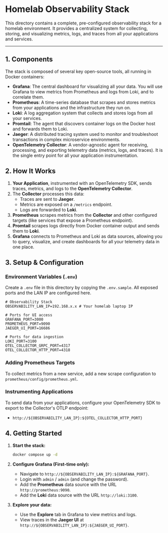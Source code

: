 # Homelab Observability Stack

This directory contains a complete, pre-configured observability stack for a homelab environment. It provides a centralized system for collecting, storing, and visualizing metrics, logs, and traces from all your applications and services.

---

## 1. Components

The stack is composed of several key open-source tools, all running in Docker containers:

*   **Grafana**: The central dashboard for visualizing all your data. You will use Grafana to view metrics from Prometheus and logs from Loki, and to correlate them.
*   **Prometheus**: A time-series database that scrapes and stores metrics from your applications and the infrastructure they run on.
*   **Loki**: A log aggregation system that collects and stores logs from all your services.
*   **Promtail**: The agent that discovers container logs on the Docker host and forwards them to Loki.
*   **Jaeger**: A distributed tracing system used to monitor and troubleshoot transactions in complex microservice environments.
*   **OpenTelemetry Collector**: A vendor-agnostic agent for receiving, processing, and exporting telemetry data (metrics, logs, and traces). It is the single entry point for all your application instrumentation.

## 2. How It Works

1.  **Your Application**, instrumented with an OpenTelemetry SDK, sends traces, metrics, and logs to the **OpenTelemetry Collector**.
2.  The **Collector** processes this data:
    *   Traces are sent to **Jaeger**.
    *   Metrics are exposed on a `/metrics` endpoint.
    *   Logs are forwarded to **Loki**.
3.  **Prometheus** scrapes metrics from the **Collector** and other configured targets (like services that expose a Prometheus endpoint).
4.  **Promtail** scrapes logs directly from Docker container output and sends them to **Loki**.
5.  **Grafana** connects to Prometheus and Loki as data sources, allowing you to query, visualize, and create dashboards for all your telemetry data in one place.

## 3. Setup & Configuration

### Environment Variables (`.env`)

Create a `.env` file in this directory by copying the `.env.sample`. All exposed ports and the LAN IP are configured here.

```env
# Observability Stack
OBSERVABILITY_LAN_IP=192.168.x.x # Your homelab laptop IP

# Ports for UI access
GRAFANA_PORT=3000
PROMETHEUS_PORT=9090
JAEGER_UI_PORT=16686

# Ports for data ingestion
LOKI_PORT=3100
OTEL_COLLECTOR_GRPC_PORT=4317
OTEL_COLLECTOR_HTTP_PORT=4318
```

### Adding Prometheus Targets

To collect metrics from a new service, add a new scrape configuration to `prometheus/config/prometheus.yml`.

### Instrumenting Applications

To send data from your applications, configure your OpenTelemetry SDK to export to the Collector's OTLP endpoint:
*   `http://${OBSERVABILITY_LAN_IP}:${OTEL_COLLECTOR_HTTP_PORT}`

## 4. Getting Started

1.  **Start the stack:**
    ```bash
    docker compose up -d
    ```

2.  **Configure Grafana (First-time only):**
    *   Navigate to `http://${OBSERVABILITY_LAN_IP}:${GRAFANA_PORT}`.
    *   Login with `admin` / `admin` (and change the password).
    *   Add the **Prometheus** data source with the URL `http://prometheus:9090`.
    *   Add the **Loki** data source with the URL `http://loki:3100`.

3.  **Explore your data:**
    *   Use the **Explore** tab in Grafana to view metrics and logs.
    *   View traces in the **Jaeger UI** at `http://${OBSERVABILITY_LAN_IP}:${JAEGER_UI_PORT}`.
